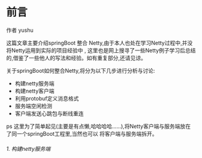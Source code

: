 # 前言

作者 yushu 

这篇文章主要介绍springBoot 整合 Netty,由于本人也处在学习Netty过程中,并没将Netty运用到实际的项目经验中 ,
这里也是网上搜寻了一些Netty例子学习后总结的,借鉴了一些他人的写法和经验。如有重复部分,还请见谅。

关于springBoot如何整合Netty,将分为以下几步进行分析与讨论:

* 构建netty服务端
* 构建netty客户端
* 利用protobuf定义消息格式
* 服务端空闲检测
* 客户端发送心跳包与断线重连

ps 这里为了简单起见(主要是有点懒,哈哈哈哈......),将Netty客户端与服务端放在了同一个springBoot工程里,当然也可以
将客户端与服务端拆开。

###### _1._ 构建netty服务端






